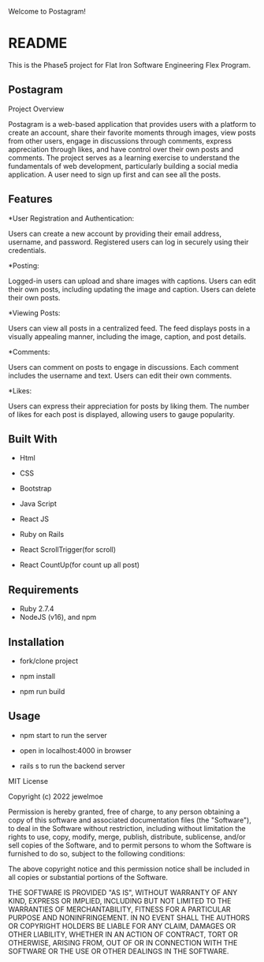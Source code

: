 Welcome to Postagram!

# README

This is the Phase5 project for Flat Iron Software Engineering Flex Program.


## Postagram ##

Project Overview

Postagram is a web-based application that  provides users with a platform to create an account, share their favorite moments through images, view posts from other users, engage in discussions through comments, express appreciation through likes, and have control over their own posts and comments. The project serves as a learning exercise to understand the fundamentals of web development, particularly building a social media application.
A user need to sign up first and can see all the posts. 


## Features

*User Registration and Authentication:

Users can create a new account by providing their email address, username, and password.
Registered users can log in securely using their credentials.

*Posting:

Logged-in users can upload and share images with captions.
Users can edit their own posts, including updating the image and caption.
Users can delete their own posts.

*Viewing Posts:

Users can view all posts in a centralized feed.
The feed displays posts in a visually appealing manner, including the image, caption, and post details.

*Comments:

Users can comment on posts to engage in discussions.
Each comment includes the username and text.
Users can edit their own comments.

*Likes:

Users can express their appreciation for posts by liking them.
The number of likes for each post is displayed, allowing users to gauge popularity.

## Built With

* Html

* CSS

* Bootstrap

* Java Script

* React JS

* Ruby on Rails

* React ScrollTrigger(for scroll)

* React CountUp(for count up all post)


## Requirements

*  Ruby 2.7.4
*  NodeJS (v16), and npm


## Installation

* fork/clone project

* npm install

* npm run build

## Usage

* npm start to run the server

* open in localhost:4000 in browser

* rails s to run the backend server



MIT License

Copyright (c) 2022 jewelmoe

Permission is hereby granted, free of charge, to any person obtaining a copy of this software and associated documentation files (the "Software"), to deal in the Software without restriction, including without limitation the rights to use, copy, modify, merge, publish, distribute, sublicense, and/or sell copies of the Software, and to permit persons to whom the Software is furnished to do so, subject to the following conditions:

The above copyright notice and this permission notice shall be included in all copies or substantial portions of the Software.

THE SOFTWARE IS PROVIDED "AS IS", WITHOUT WARRANTY OF ANY KIND, EXPRESS OR IMPLIED, INCLUDING BUT NOT LIMITED TO THE WARRANTIES OF MERCHANTABILITY, FITNESS FOR A PARTICULAR PURPOSE AND NONINFRINGEMENT. IN NO EVENT SHALL THE AUTHORS OR COPYRIGHT HOLDERS BE LIABLE FOR ANY CLAIM, DAMAGES OR OTHER LIABILITY, WHETHER IN AN ACTION OF CONTRACT, TORT OR OTHERWISE, ARISING FROM, OUT OF OR IN CONNECTION WITH THE SOFTWARE OR THE USE OR OTHER DEALINGS IN THE SOFTWARE.

